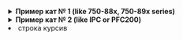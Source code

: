 

 <p>
  <details>
    <summary><b>Пример кат   № 1  (like 750-88x, 750-89x series)</b></summary>
    <p>Transfer them to the <i><b>/PLC</b></i> folder. The visualisation is available afterwards on:
      <p>
    <i>http://&lt;ip-address-of-your-plc&gt;/PLC/webvisu.html</i></p>
</details>
    <details>
      <summary><b>Пример кат   № 2 (like IPC or PFC200)</b></summary>
  <p>Transfer them to <i><b>/home/codesys</b></i>. The visualisation is available afterwards on:
    <p>
      <b>IPC:</b> <i>http://&lt;ip-address-of-your-plc&gt;:8080/webvisu.html</i> 
  <p>
<b>PFC200:</b> <i>http://&lt;ip-address-of-your-plc&gt;/webvisu/webvisu.html</i> 
</details>
  </li>
  <li> строка курсив </li>